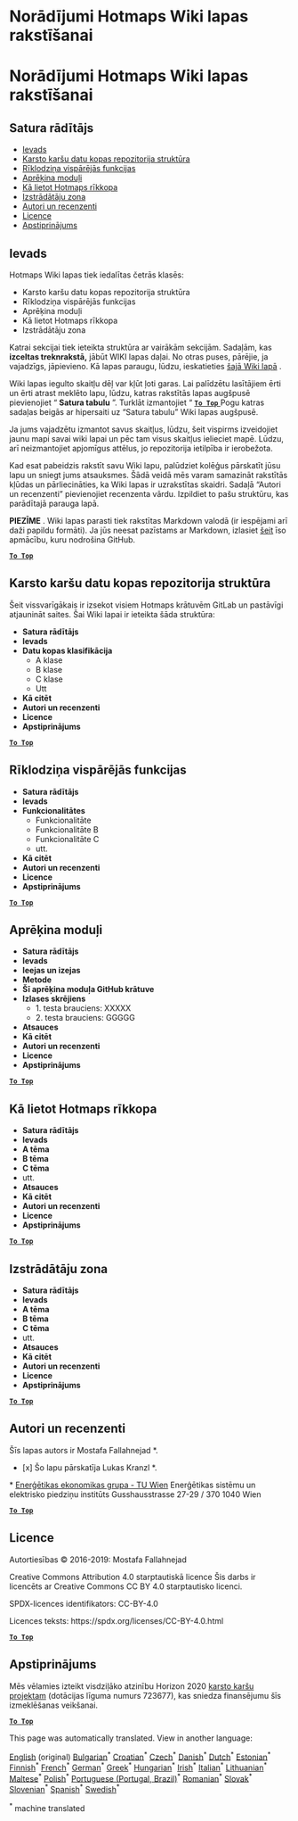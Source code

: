 <h1> <a class="anchor" id="guidelines-for-writing-a-hotmaps-wiki-page" href="#guidelines-for-writing-a-hotmaps-wiki-page"><i class="fa fa-link"></i></a> Norādījumi Hotmaps Wiki lapas rakstīšanai </h1><h1> <a class="anchor" id="guidelines-for-writing-a-hotmaps-wiki-page" href="#guidelines-for-writing-a-hotmaps-wiki-page"><i class="fa fa-link"></i></a> Norādījumi Hotmaps Wiki lapas rakstīšanai </h1><h2> <a class="anchor" id="table-of-contents" href="#table-of-contents"><i class="fa fa-link"></i></a> Satura rādītājs </h2><ul><li> <a href="#introduction">Ievads</a> </li><li> <a href="#hotmaps-data-set-repository-structure">Karsto karšu datu kopas repozitorija struktūra</a> </li><li> <a href="#general-functionalities-of-the-toolbox">Rīklodziņa vispārējās funkcijas</a> </li><li> <a href="#calculation-modules">Aprēķina moduļi</a> </li><li> <a href="#how-to-apply-the-hotmaps-toolbox">Kā lietot Hotmaps rīkkopa</a> </li><li> <a href="#developers-area">Izstrādātāju zona</a> </li><li> <a href="#authors-and-reviewers">Autori un recenzenti</a> </li><li> <a href="#license">Licence</a> </li><li> <a href="#acknowledgement">Apstiprinājums</a> </li></ul><h2> <a class="anchor" id="introduction" href="#introduction"><i class="fa fa-link"></i></a> Ievads </h2><p> Hotmaps Wiki lapas tiek iedalītas četrās klasēs: </p><ul><li> Karsto karšu datu kopas repozitorija struktūra </li><li> Rīklodziņa vispārējās funkcijas </li><li> Aprēķina moduļi </li><li> Kā lietot Hotmaps rīkkopa </li><li> Izstrādātāju zona </li></ul><p> Katrai sekcijai tiek ieteikta struktūra ar vairākām sekcijām. Sadaļām, kas <strong>izceltas treknrakstā,</strong> jābūt WIKI lapas daļai. No otras puses, pārējie, ja vajadzīgs, jāpievieno. Kā lapas paraugu, lūdzu, ieskatieties <a href="https://github.com/HotMaps/hotmaps_wiki/wiki/CM-District-heating-potential-user-defined-thresholds">šajā Wiki lapā</a> . </p><p> Wiki lapas iegulto skaitļu dēļ var kļūt ļoti garas. Lai palīdzētu lasītājiem ērti un ērti atrast meklēto lapu, lūdzu, katras rakstītās lapas augšpusē pievienojiet “ <strong>Satura tabulu</strong> ”. Turklāt izmantojiet “ <ins> <code><strong><a href="#table-of-contents">To Top</a></strong></code> </ins> Pogu katras sadaļas beigās ar hipersaiti uz “Satura tabulu” Wiki lapas augšpusē. </p><p> Ja jums vajadzētu izmantot savus skaitļus, lūdzu, šeit vispirms izveidojiet jaunu mapi savai wiki lapai un pēc tam visus skaitļus ielieciet mapē. Lūdzu, arī neizmantojiet apjomīgus attēlus, jo repozitorija ietilpība ir ierobežota. </p><p> Kad esat pabeidzis rakstīt savu Wiki lapu, palūdziet kolēģus pārskatīt jūsu lapu un sniegt jums atsauksmes. Šādā veidā mēs varam samazināt rakstītās kļūdas un pārliecināties, ka Wiki lapas ir uzrakstītas skaidri. Sadaļā “Autori un recenzenti” pievienojiet recenzenta vārdu. Izpildiet to pašu struktūru, kas parādītajā parauga lapā. </p><p> <strong>PIEZĪME</strong> . Wiki lapas parasti tiek rakstītas Markdown valodā (ir iespējami arī daži papildu formāti). Ja jūs neesat pazīstams ar Markdown, izlasiet <a href="https://guides.github.com/features/mastering-markdown/">šeit</a> īso apmācību, kuru nodrošina GitHub. </p><p><ins> <code><strong><a href="#table-of-contents">To Top</a></strong></code> </ins> </p><h2> <a class="anchor" id="hotmaps-data-set-repository-structure" href="#hotmaps-data-set-repository-structure"><i class="fa fa-link"></i></a> Karsto karšu datu kopas repozitorija struktūra </h2><p> Šeit vissvarīgākais ir izsekot visiem Hotmaps krātuvēm GitLab un pastāvīgi atjaunināt saites. Šai Wiki lapai ir ieteikta šāda struktūra: </p><ul><li> <strong>Satura rādītājs</strong> </li><li> <strong>Ievads</strong> </li><li> <strong>Datu kopas klasifikācija</strong> <ul><li> A klase </li><li> B klase </li><li> C klase </li><li> Utt </li></ul></li><li> <strong>Kā citēt</strong> </li><li> <strong>Autori un recenzenti</strong> </li><li> <strong>Licence</strong> </li><li> <strong>Apstiprinājums</strong> </li></ul><p><ins> <code><strong><a href="#table-of-contents">To Top</a></strong></code> </ins> </p><h2> <a class="anchor" id="general-functionalities-of-the-toolbox" href="#general-functionalities-of-the-toolbox"><i class="fa fa-link"></i></a> Rīklodziņa vispārējās funkcijas </h2><ul><li> <strong>Satura rādītājs</strong> </li><li> <strong>Ievads</strong> </li><li> <strong>Funkcionalitātes</strong> <ul><li> Funkcionalitāte </li><li> Funkcionalitāte B </li><li> Funkcionalitāte C </li><li> utt. </li></ul></li><li> <strong>Kā citēt</strong> </li><li> <strong>Autori un recenzenti</strong> </li><li> <strong>Licence</strong> </li><li> <strong>Apstiprinājums</strong> </li></ul><p><ins> <code><strong><a href="#table-of-contents">To Top</a></strong></code> </ins> </p><h2> <a class="anchor" id="calculation-modules" href="#calculation-modules"><i class="fa fa-link"></i></a> Aprēķina moduļi </h2><ul><li> <strong>Satura rādītājs</strong> </li><li> <strong>Ievads</strong> </li><li> <strong>Ieejas un izejas</strong> </li><li> <strong>Metode</strong> </li><li> <strong>Šī aprēķina moduļa GitHub krātuve</strong> </li><li> <strong>Izlases skrējiens</strong> <ul><li> 1. testa brauciens: XXXXX </li><li> 2. testa brauciens: GGGGG </li></ul></li><li> <strong>Atsauces</strong> </li><li> <strong>Kā citēt</strong> </li><li> <strong>Autori un recenzenti</strong> </li><li> <strong>Licence</strong> </li><li> <strong>Apstiprinājums</strong> </li></ul><p><ins> <code><strong><a href="#table-of-contents">To Top</a></strong></code> </ins> </p><h2> <a class="anchor" id="how-to-apply-the-hotmaps-toolbox" href="#how-to-apply-the-hotmaps-toolbox"><i class="fa fa-link"></i></a> Kā lietot Hotmaps rīkkopa </h2><ul><li> <strong>Satura rādītājs</strong> </li><li> <strong>Ievads</strong> </li><li> <strong>A tēma</strong> </li><li> <strong>B tēma</strong> </li><li> <strong>C tēma</strong> </li><li> utt. </li><li> <strong>Atsauces</strong> </li><li> <strong>Kā citēt</strong> </li><li> <strong>Autori un recenzenti</strong> </li><li> <strong>Licence</strong> </li><li> <strong>Apstiprinājums</strong> </li></ul><p><ins> <code><strong><a href="#table-of-contents">To Top</a></strong></code> </ins> </p><h2> <a class="anchor" id="developers-area" href="#developers-area"><i class="fa fa-link"></i></a> Izstrādātāju zona </h2><ul><li> <strong>Satura rādītājs</strong> </li><li> <strong>Ievads</strong> </li><li> <strong>A tēma</strong> </li><li> <strong>B tēma</strong> </li><li> <strong>C tēma</strong> </li><li> utt. </li><li> <strong>Atsauces</strong> </li><li> <strong>Kā citēt</strong> </li><li> <strong>Autori un recenzenti</strong> </li><li> <strong>Licence</strong> </li><li> <strong>Apstiprinājums</strong> </li></ul><p><ins> <code><strong><a href="#table-of-contents">To Top</a></strong></code> </ins> </p><h2> <a class="anchor" id="authors-and-reviewers" href="#authors-and-reviewers"><i class="fa fa-link"></i></a> Autori un recenzenti </h2><p> Šīs lapas autors ir Mostafa Fallahnejad *. </p><ul><li> [x] Šo lapu pārskatīja Lukas Kranzl *. </li></ul><p> * <a href="https://eeg.tuwien.ac.at/">Enerģētikas ekonomikas grupa - TU Wien</a> Enerģētikas sistēmu un elektrisko piedziņu institūts Gusshausstrasse 27-29 / 370 1040 Wien </p><p><ins> <code><strong><a href="#table-of-contents">To Top</a></strong></code> </ins> </p><h2> <a class="anchor" id="license" href="#license"><i class="fa fa-link"></i></a> Licence </h2><p> Autortiesības © 2016-2019: Mostafa Fallahnejad </p><p> Creative Commons Attribution 4.0 starptautiskā licence Šis darbs ir licencēts ar Creative Commons CC BY 4.0 starptautisko licenci. </p><p> SPDX-licences identifikators: CC-BY-4.0 </p><p> Licences teksts: https://spdx.org/licenses/CC-BY-4.0.html </p><p><ins> <code><strong><a href="#table-of-contents">To Top</a></strong></code> </ins> </p><h2> <a class="anchor" id="acknowledgement" href="#acknowledgement"><i class="fa fa-link"></i></a> Apstiprinājums </h2><p> Mēs vēlamies izteikt visdziļāko atzinību Horizon 2020 <a href="https://www.hotmaps-project.eu">karsto karšu projektam</a> (dotācijas līguma numurs 723677), kas sniedza finansējumu šīs izmeklēšanas veikšanai. </p><p><ins> <code><strong><a href="#table-of-contents">To Top</a></strong></code> </ins> </p>
<!--- THIS IS A SUPER UNIQUE IDENTIFIER -->

This page was automatically translated. View in another language:

[English](../en/Guidelines-for-writing-a-Hotmaps-Wiki-page) (original) [Bulgarian](../bg/Guidelines-for-writing-a-Hotmaps-Wiki-page)<sup>\*</sup> [Croatian](../hr/Guidelines-for-writing-a-Hotmaps-Wiki-page)<sup>\*</sup> [Czech](../cs/Guidelines-for-writing-a-Hotmaps-Wiki-page)<sup>\*</sup> [Danish](../da/Guidelines-for-writing-a-Hotmaps-Wiki-page)<sup>\*</sup> [Dutch](../nl/Guidelines-for-writing-a-Hotmaps-Wiki-page)<sup>\*</sup> [Estonian](../et/Guidelines-for-writing-a-Hotmaps-Wiki-page)<sup>\*</sup> [Finnish](../fi/Guidelines-for-writing-a-Hotmaps-Wiki-page)<sup>\*</sup> [French](../fr/Guidelines-for-writing-a-Hotmaps-Wiki-page)<sup>\*</sup> [German](../de/Guidelines-for-writing-a-Hotmaps-Wiki-page)<sup>\*</sup> [Greek](../el/Guidelines-for-writing-a-Hotmaps-Wiki-page)<sup>\*</sup> [Hungarian](../hu/Guidelines-for-writing-a-Hotmaps-Wiki-page)<sup>\*</sup> [Irish](../ga/Guidelines-for-writing-a-Hotmaps-Wiki-page)<sup>\*</sup> [Italian](../it/Guidelines-for-writing-a-Hotmaps-Wiki-page)<sup>\*</sup>  [Lithuanian](../lt/Guidelines-for-writing-a-Hotmaps-Wiki-page)<sup>\*</sup> [Maltese](../mt/Guidelines-for-writing-a-Hotmaps-Wiki-page)<sup>\*</sup> [Polish](../pl/Guidelines-for-writing-a-Hotmaps-Wiki-page)<sup>\*</sup> [Portuguese (Portugal, Brazil)](../pt/Guidelines-for-writing-a-Hotmaps-Wiki-page)<sup>\*</sup> [Romanian](../ro/Guidelines-for-writing-a-Hotmaps-Wiki-page)<sup>\*</sup> [Slovak](../sk/Guidelines-for-writing-a-Hotmaps-Wiki-page)<sup>\*</sup> [Slovenian](../sl/Guidelines-for-writing-a-Hotmaps-Wiki-page)<sup>\*</sup> [Spanish](../es/Guidelines-for-writing-a-Hotmaps-Wiki-page)<sup>\*</sup> [Swedish](../sv/Guidelines-for-writing-a-Hotmaps-Wiki-page)<sup>\*</sup> 

<sup>\*</sup> machine translated
